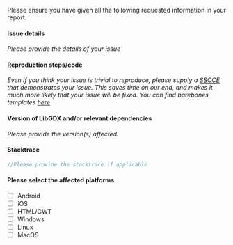 Please ensure you have given all the following requested information in your report.

#### Issue details
_Please provide the details of your issue_

#### Reproduction steps/code
_Even if you think your issue is trivial to reproduce, please supply a [SSCCE](http://sscce.org/) that demonstrates your issue.  This saves time on our end, and makes it much more likely that your issue will be fixed.
You can find barebones templates [here](https://github.com/libgdx/libgdx/wiki/Getting-help)_

#### Version of LibGDX and/or relevant dependencies
_Please provide the version(s) affected._

#### Stacktrace
```java
//Please provide the stacktrace if applicable 
```

#### Please select the affected platforms
- [ ] Android
- [ ] iOS
- [ ] HTML/GWT
- [ ] Windows
- [ ] Linux
- [ ] MacOS
